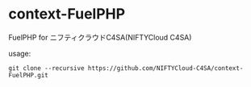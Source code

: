 context-FuelPHP
===============

FuelPHP for ニフティクラウドC4SA(NIFTYCloud C4SA)

usage:
```
git clone --recursive https://github.com/NIFTYCloud-C4SA/context-FuelPHP.git
```